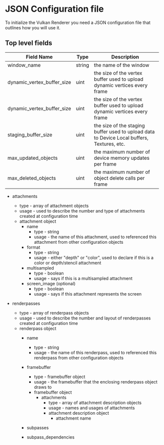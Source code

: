 # JSON Configuration file

To initialize the Vulkan Renderer you need a JSON configuration file that outlines how you will use it.

## Top level fields

| Field Name | Type | Description |
| ---------- | ---- | ----------- |
| window_name | string | the name of the window |
| dynamic_vertex_buffer_size | uint | the size of the vertex buffer used to upload dynamic vertices every frame |
| dynamic_vertex_buffer_size | uint | the size of the vertex buffer used to upload dynamic vertices every frame |
| staging_buffer_size| uint | the size of the staging buffer used to upload data to Device Local buffers, Textures, etc. |
| max_updated_objects | uint | the maximum number of device memory updates per frame |
| max_deleted_objects | uint | the maximum number of object delete calls per frame

* attachments
	* type - array of attachment objects
	* usage - used to describe the number and type of attachments created at configuration time
	* attachment object
		* name
			* type - string
			* usage - the name of this attachment, used to referenced this attachment from other configuration objects
		* format
			* type - string
			* usage - either "depth" or "color", used to declare if this is a color or depth/stencil attachment
		* multisampled
			* type - boolean
			* usage - says if this is a multisampled attachment
		* screen_image (optional)
			* type - boolean
			* usage - says if this attachment represents the screen

* renderpasses
	* type - array of renderpass objects
	* usage - used to describe the number and layout of renderpasses created at configuration time
	* renderpass object
		* name
			* type - string
			* usage - the name of this renderpass, used to referenced this renderpass from other configuration objects
		* framebuffer
			* type - framebuffer object
			* usage - the framebuffer that the enclosing renderpass object draws to
			* framebuffer object
				* attachments
					* type - array of attachment description objects
					* usage - names and usages of attachments
					* attachment description object
						* attachment name

		* subpasses
		* subpass_dependencies